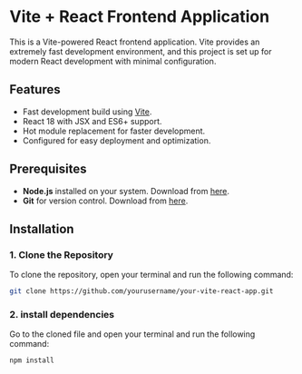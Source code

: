 # Vite + React Frontend Application

This is a Vite-powered React frontend application. Vite provides an extremely fast development environment, and this project is set up for modern React development with minimal configuration.

## Features
- Fast development build using [Vite](https://vitejs.dev/).
- React 18 with JSX and ES6+ support.
- Hot module replacement for faster development.
- Configured for easy deployment and optimization.


## Prerequisites

- **Node.js** installed on your system. Download from [here](https://nodejs.org/).
- **Git** for version control. Download from [here](https://git-scm.com/).

## Installation

### 1. Clone the Repository
To clone the repository, open your terminal and run the following command:

```bash
git clone https://github.com/yourusername/your-vite-react-app.git
```
### 2. install dependencies
Go to the cloned file and open your terminal and run the following command:

```bash
npm install
```




